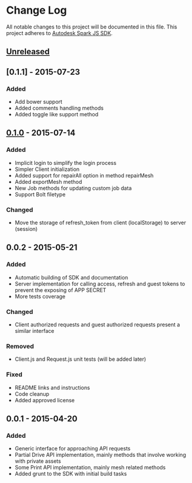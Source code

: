 # Change Log
All notable changes to this project will be documented in this file.
This project adheres to [Autodesk Spark JS SDK](https://github.com/spark3dp/spark-js-SDK).

## [Unreleased][unreleased]


## [0.1.1] - 2015-07-23
### Added
- Add bower support
- Added comments handling methods
- Added toggle like support method

## [0.1.0] - 2015-07-14
### Added
- Implicit login to simplify the login process
- Simpler Client initialization
- Added support for repairAll option in method repairMesh
- Added exportMesh method
- New Job methods for updating custom job data
- Support Bolt filetype

### Changed
- Move the storage of refresh_token from client (localStorage) to server (session)

## 0.0.2 - 2015-05-21
### Added
- Automatic building of SDK and documentation
- Server implementation for calling access, refresh and guest tokens to prevent the exposing of APP SECRET
- More tests coverage

### Changed
- Client authorized requests and guest authorized requests present a similar interface

### Removed
- Client.js and Request.js unit tests (will be added later)

### Fixed
- README links and instructions
- Code cleanup
- Added approved license

## 0.0.1 - 2015-04-20
### Added
- Generic interface for approaching API requests
- Partial Drive API implementation, mainly methods that involve working with private assets
- Some Print API implementation, mainly mesh related methods
- Added grunt to the SDK with initial build tasks

[unreleased]: https://github.com/spark3dp/spark-js-SDK/compare/v0.1.0...develop
[0.1.0]: https://github.com/spark3dp/spark-js-SDK/compare/v0.0.2...v0.1.0
